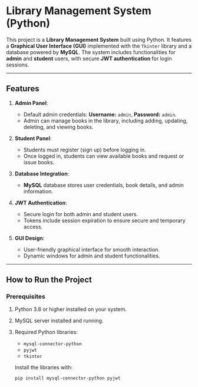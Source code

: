 # Library Management System (Python)

This project is a **Library Management System** built using Python. It features a **Graphical User Interface (GUI)** implemented with the `Tkinter` library and a database powered by **MySQL**. The system includes functionalities for **admin** and **student** users, with secure **JWT authentication** for login sessions.

---

## Features

1. **Admin Panel**:
   - Default admin credentials: **Username:** `admin`, **Password:** `admin`.
   - Admin can manage books in the library, including adding, updating, deleting, and viewing books.

2. **Student Panel**:
   - Students must register (sign up) before logging in.
   - Once logged in, students can view available books and request or issue books.

3. **Database Integration**:
   - **MySQL** database stores user credentials, book details, and admin information.

4. **JWT Authentication**:
   - Secure login for both admin and student users.
   - Tokens include session expiration to ensure secure and temporary access.

5. **GUI Design**:
   - User-friendly graphical interface for smooth interaction.
   - Dynamic windows for admin and student functionalities.

---

## How to Run the Project

### Prerequisites
1. Python 3.8 or higher installed on your system.
2. MySQL server installed and running.
3. Required Python libraries:
   - `mysql-connector-python`
   - `pyjwt`
   - `tkinter`

   Install the libraries with:
   ```bash
   pip install mysql-connector-python pyjwt
